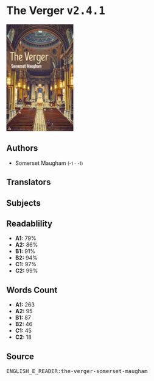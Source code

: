 # The Verger <kbd>v2.4.1</kbd>

![](./cover.medium.jpg "")

## Authors


 - Somerset Maugham <small>(-1 - -1)</small>

## Translators



## Subjects



## Readablility


 - **A1:** 79%
 - **A2:** 86%
 - **B1:** 91%
 - **B2:** 94%
 - **C1:** 97%
 - **C2:** 99%

## Words Count


 - **A1:** 263
 - **A2:** 95
 - **B1:** 87
 - **B2:** 46
 - **C1:** 45
 - **C2:** 18

## Source


<kbd>ENGLISH_E_READER:the-verger-somerset-maugham</kbd>
